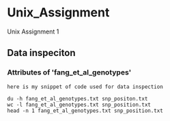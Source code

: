 # Unix_Assignment
Unix Assignment 1
## Data inspeciton
### Attributes of 'fang_et_al_genotypes'
```
here is my snippet of code used for data inspection
```
```
du -h fang_et_al_genotypes.txt snp_positon.txt
wc -l fang_et_al_genotypes.txt snp_position.txt
head -n 1 fang_et_al_genotypes.txt snp_position.txt

```
